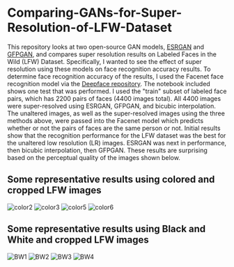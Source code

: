 # Comparing-GANs-for-Super-Resolution-of-LFW-Dataset

This repository looks at two open-source GAN models, [ESRGAN](https://github.com/xinntao/ESRGAN) and [GFPGAN](https://github.com/TencentARC/GFPGAN), and compares super resolution results on Labeled Faces in the Wild (LFW) Dataset. Specifically, I wanted to see the effect of super resolution using these models on face recognition accuracy results. 
To determine face recognition accuracy of the results, I used the Facenet face recognition model via the [Deepface repository](https://github.com/serengil/deepface). 
The notebook included shows one test that was performed. I used the "train" subset of labeled face pairs, which has 2200 pairs of faces (4400 images total). All 4400 images were super-resolved using ESRGAN, GFPGAN, and bicubic interpolation.
The unaltered images, as well as the super-resolved images using the three methods above, were passed into the Facenet model which predicts whether or not the pairs of faces are the same person or not. 
Initial results show that the recognition performance for the LFW dataset was the best for the unaltered low resolution (LR) images. ESRGAN was next in performance, then bicubic interpolation, then GFPGAN. 
These results are surprising based on the perceptual quality of the images shown below. 

## Some representative results using colored and cropped LFW images
![color2](https://user-images.githubusercontent.com/95577984/167269199-c9c40129-7ea9-4e2a-a50a-ca0ac166b41f.png)
![color3](https://user-images.githubusercontent.com/95577984/167269205-3e2b0f88-dd03-4a68-bfe3-8b5ba930d28c.png)
![color5](https://user-images.githubusercontent.com/95577984/167269209-2ed2b9da-bdd2-4bf2-b2f2-261de4b0a07c.png)
![color6](https://user-images.githubusercontent.com/95577984/167269212-c538eed1-4db8-4af4-9178-23f78acca2a1.png)
## Some representative results using Black and White and cropped LFW images
![BW1](https://user-images.githubusercontent.com/95577984/167269235-defde1d3-4850-4ec1-976b-3dbfb6ce09c7.png)
![BW2](https://user-images.githubusercontent.com/95577984/167269237-49639e04-43b9-4865-8aaa-4dd8240c5942.png)
![BW3](https://user-images.githubusercontent.com/95577984/167269238-0a49ab81-e400-43b5-8a96-2d516aa7eee8.png)
![BW4](https://user-images.githubusercontent.com/95577984/167269242-c8a2e64c-406a-45c3-a9a1-39cdf1403b1c.png)
